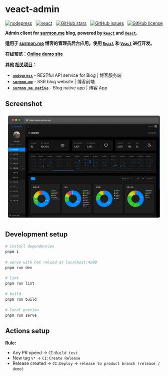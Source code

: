 # veact-admin

[![nodepress](https://raw.githubusercontent.com/surmon-china/nodepress/main/badge.svg)](https://github.com/surmon-china/nodepress)
&nbsp;
[![veact](https://img.shields.io/badge/WITH-VEACT-42a97a?style=for-the-badge&labelColor=35495d)](https://github.com/veactjs/veact)
&nbsp;
[![GitHub stars](https://img.shields.io/github/stars/surmon-china/veact-admin.svg?style=for-the-badge)](https://github.com/surmon-china/veact-admin/stargazers)
&nbsp;
[![GitHub issues](https://img.shields.io/github/issues/surmon-china/veact-admin.svg?style=for-the-badge)](https://github.com/surmon-china/veact-admin/issues)
&nbsp;
[![GitHub license](https://img.shields.io/github/license/surmon-china/veact-admin.svg?style=for-the-badge)](/LICENSE)

**Admin client for [surmon.me](https://github.com/surmon-china/surmon.me) blog, powered by [`React`](https://github.com/facebook/react) and [`Veact`](https://github.com/veactjs/veact).**

**适用于 [surmon.me](https://github.com/surmon-china/surmon.me) 博客的管理员后台应用，使用 [`React`](https://github.com/facebook/react) 和 [`Veact`](https://github.com/veactjs/veact) 进行开发。**

**在线预览：[Online demo site](https://github.surmon.me/veact-admin)**

**其他 [相关项目](https://github.com/stars/surmon-china/lists/surmon-me)：**

- **[`nodepress`](https://github.com/surmon-china/nodepress)** - RESTful API service for Blog | 博客服务端
- **[`surmon.me`](https://github.com/surmon-china/surmon.me)** - SSR blog website | 博客前端
- **[`surmon.me.native`](https://github.com/surmon-china/surmon.me.native)** - Blog native app | 博客 App

## Screenshot

![](/screenhots/dashboard.png)

## Development setup

```bash
# install dependencies
pnpm i

# serve with hot reload at localhost:4200
pnpm run dev

# lint
pnpm run lint

# build
pnpm run build

# local preview
pnpm run serve
```

## Actions setup

**Rule:**

- Any PR opend → `CI:Build test`
- New tag `v*` → `CI:Create Release`
- Release created → `CI:Deploy` → `release to product branch (release / demo)`
